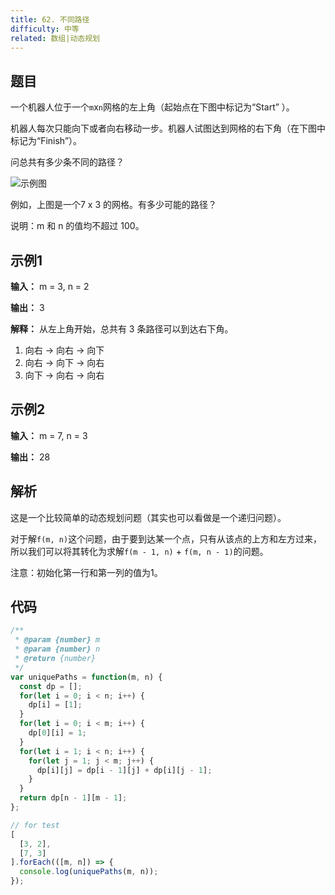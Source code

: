 ```yaml
---
title: 62. 不同路径
difficulty: 中等
related: 数组|动态规划
---
```


## 题目

一个机器人位于一个`m`x`n`网格的左上角（起始点在下图中标记为“Start” ）。

机器人每次只能向下或者向右移动一步。机器人试图达到网格的右下角（在下图中标记为“Finish”）。

问总共有多少条不同的路径？

![示例图](https://assets.leetcode-cn.com/aliyun-lc-upload/uploads/2018/10/22/robot_maze.png)

例如，上图是一个7 x 3 的网格。有多少可能的路径？

说明：m 和 n 的值均不超过 100。

## 示例1

**输入：** m = 3, n = 2

**输出：** 3

**解释：** 从左上角开始，总共有 3 条路径可以到达右下角。

1. 向右 -> 向右 -> 向下
2. 向右 -> 向下 -> 向右
3. 向下 -> 向右 -> 向右

## 示例2

**输入：** m = 7, n = 3

**输出：** 28

## 解析

这是一个比较简单的动态规划问题（其实也可以看做是一个递归问题）。

对于解`f(m, n)`这个问题，由于要到达某一个点，只有从该点的上方和左方过来，所以我们可以将其转化为求解`f(m - 1, n)` + `f(m, n - 1)`的问题。

注意：初始化第一行和第一列的值为1。

## 代码

```js
/**
 * @param {number} m
 * @param {number} n
 * @return {number}
 */
var uniquePaths = function(m, n) {
  const dp = [];
  for(let i = 0; i < n; i++) {
    dp[i] = [1];
  }
  for(let i = 0; i < m; i++) {
    dp[0][i] = 1;
  }
  for(let i = 1; i < n; i++) {
    for(let j = 1; j < m; j++) {
      dp[i][j] = dp[i - 1][j] + dp[i][j - 1];
    }
  }
  return dp[n - 1][m - 1];
};

// for test
[
  [3, 2],
  [7, 3]
].forEach(([m, n]) => {
  console.log(uniquePaths(m, n));
});
```